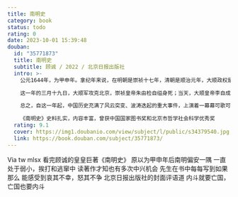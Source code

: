 ```yaml
---
title: 南明史
category: book
status: todo
rating: 0
date: 2023-10-01 15:39:48
douban:
  id: "35771873"
  title: 南明史
  subtitle: 顾诚 / 2022 / 北京日报出版社
  intro: >-
    公元1644年，为甲申年。拿纪年来说，在明朝是崇祯十七年，清朝是顺治元年，大顺政权是永昌元年。

    这一年的三月十九日，大顺军攻克北京，崇祯皇帝朱由检自缢身死；当天，大顺皇帝李自成进入北京，明朝覆亡。在短短的两三个月里，大顺政权凭借兵威和深得民心，迅速地接管了整个黄河流域和部分长江流域的大片疆土。清军收取了关外地区，形成了大顺政权同清政权隔关相峙的局面。而明朝残余势力盘踞的地方还很大，江淮以南的半壁江山仍然在明朝委任的各级官员统治之下，他们自居正统，此后更是围绕着立谁为新帝而彼此攻讦，为南明政权埋下了隐患……

    总之，自这一年起，中国历史充满了风云突变、波涛迭起的重大事件，上演着一幕幕可歌可泣、惊心动魄的场面。而三种纪年代表着的三个互相敌对的政权，也从此开始了逐鹿中原的斗争……

    《南明史》史料扎实，内容丰富，曾获中国国家图书奖和北京市哲学社会科学优秀奖
  rating: 9.1
  cover: https://img1.doubanio.com/view/subject/l/public/s34379540.jpg
  link: https://book.douban.com/subject/35771873/
---
```


Via tw mlsx 看完顾诚的皇皇巨著《南明史》
原以为甲申年后南明偏安一隅
一直处于弱小，挨打和逃窜中
读著作才知也有多次中兴机会
先生在书中每每写到如果那么
能感受到哀其不幸，怒其不争
北京日报出版社的封面评语道
内斗就要亡国，亡国也要内斗